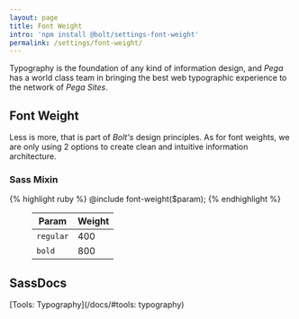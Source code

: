 ```yaml
---
layout: page
title: Font Weight
intro: 'npm install @bolt/settings-font-weight'
permalink: /settings/font-weight/
---
```


Typography is the foundation of any kind of information design, and *Pega* has a world class team in bringing the best web typographic experience to the network of *Pega Sites*.

## Font Weight

Less is more, that is part of *Bolt's* design principles. As for font weights, we are only using 2 options to create clean and intuitive information architecture.

### Sass Mixin

{% highlight ruby %}
@include font-weight($param);
{% endhighlight %}

<figure>
  <table>
    <thead>
      <tr>
        <th>Param</th>
        <th>Weight</th>
      </tr>
    </thead>
    <tbody>
      <tr>
        <td><code>regular</code></td>
        <td>400</td>
      </tr>
      <tr>
        <td><code>bold</code></td>
        <td>800</td>
      </tr>
    </tbody>
  </table>
</figure>

## SassDocs

[Tools: Typography](/docs/#tools: typography)
